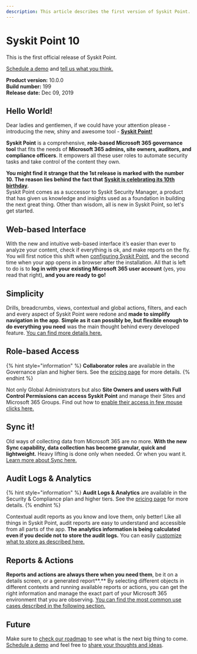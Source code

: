 ```yaml
---
description: This article describes the first version of Syskit Point.
---
```


# Syskit Point 10

This is the first official release of Syskit Point.

[Schedule a demo](https://www.syskit.com/products/point/request-a-demo/) and [tell us what you think.](https://www.syskit.com/company/contact-us/)

**Product version:** 10.0.0  
**Build number:** 199  
**Release date:** Dec 09, 2019

## Hello World!

Dear ladies and gentlemen, if we could have your attention please - introducing the new, shiny and awesome tool - [**Syskit Point!**](https://www.syskit.com/products/point/)

**Syskit Point** is a comprehensive, **role-based Microsoft 365 governance tool** that fits the needs of **Microsoft 365 admins, site owners, auditors, and compliance officers**. It empowers all these user roles to automate security tasks and take control of the content they own.​

**You might find it strange that the 1st release is marked with the number 10. The reason lies behind the fact that** [**Syskit is celebrating its 10th birthday**](https://syskit.com/blog/syskit-celebrates-10-years/).  
Syskit Point comes as a successor to Syskit Security Manager, a product that has given us knowledge and insights used as a foundation in building the next great thing. Other than wisdom, all is new in Syskit Point, so let's get started.

## Web-based Interface

With the new and intuitive web-based interface it’s easier than ever to analyze your content, check if everything is ok, and make reports on the fly. You will first notice this shift when [configuring Syskit Point](../../setup/set-up-point-cloud/free-trial.md), and the second time when your app opens in a browser after the installation. All that is left to do is to **log in with your existing Microsoft 365 user account** \(yes, you read that right\), **and you are ready to go!**

## Simplicity

Drills, breadcrumbs, views, contextual and global actions, filters, and each and every aspect of Syskit Point were redone and **made to simplify navigation in the app**. **Simple as it can possibly be, but flexible enough to do everything you need** was the main thought behind every developed feature. [You can find more details here.](../../get-to-know-syskit-point/navigate-through-syskit-point.md)

## Role-based Access

{% hint style="information" %}
**Collaborator roles** are available in the Governance plan and higher tiers. See the [pricing page](https://www.syskit.com/products/point/pricing/) for more details.
{% endhint %}

Not only Global Administrators but also **Site Owners and users with Full Control Permissions can access Syskit Point** and manage their Sites and Microsoft 365 Groups. Find out how to [enable their access in few mouse clicks here.](../../setup/configuration/configure/enable-role-based-access.md)

## Sync it!

Old ways of collecting data from Microsoft 365 are no more. **With the new Sync capability, data collection has become granular, quick and lightweight.** Heavy lifting is done only when needed. Or when you want it. [Learn more about Sync here.](../../get-to-know-syskit-point/collect-office-365-data.md)


## Audit Logs & Analytics

{% hint style="information" %}
**Audit Logs & Analytics** are available in the Security & Compliance plan and higher tiers. See the [pricing page](https://www.syskit.com/products/point/pricing/) for more details.
{% endhint %}

Contextual audit reports as you know and love them, only better! Like all things in Syskit Point, audit reports are easy to understand and accessible from all parts of the app. **The analytics information is being calculated even if you decide not to store the audit logs.** You can easily [customize what to store as described here.](../../setup/configuration/customize/customize-audit-logs-collection.md)

## Reports & Actions

**Reports and actions are always there when you need them**, be it on a details screen, or a generated report**.** By selecting different objects in different contexts and running available reports or actions, you can get the right information and manage the exact part of your Microsoft 365 environment that you are observing. [You can find the most common use cases described in the following section.](../../get-to-know-syskit-point/)

## Future

Make sure to [check our roadmap](https://feedback.syskit.com/?project=POINT) to see what is the next big thing to come. [Schedule a demo](https://www.syskit.com/products/point/request-a-demo/) and feel free to [share your thoughts and ideas](https://feedback.syskit.com/ideas/new).


